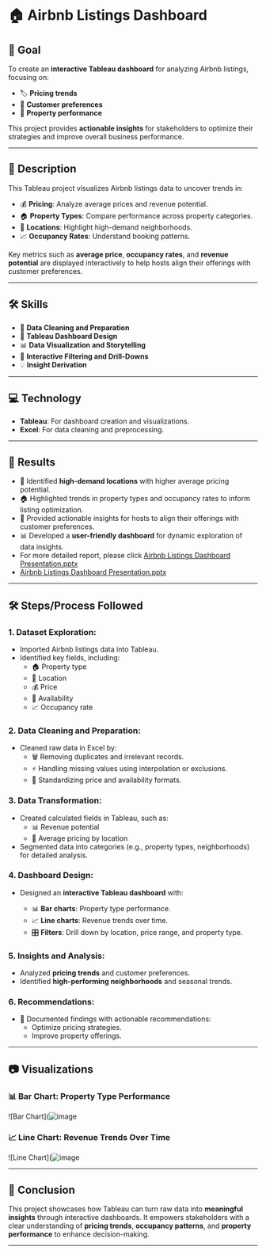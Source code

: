 
# 🏠 Airbnb Listings Dashboard

## 🎯 **Goal**
To create an **interactive Tableau dashboard** for analyzing Airbnb listings, focusing on:
- 🏷️ **Pricing trends**
- 👥 **Customer preferences**
- 🏢 **Property performance**

This project provides **actionable insights** for stakeholders to optimize their strategies and improve overall business performance.

---

## 📝 **Description**
This Tableau project visualizes Airbnb listings data to uncover trends in:
- 💰 **Pricing**: Analyze average prices and revenue potential.
- 🏠 **Property Types**: Compare performance across property categories.
- 📍 **Locations**: Highlight high-demand neighborhoods.
- 📈 **Occupancy Rates**: Understand booking patterns.

Key metrics such as **average price**, **occupancy rates**, and **revenue potential** are displayed interactively to help hosts align their offerings with customer preferences.

---

## 🛠️ **Skills**
- 🧹 **Data Cleaning and Preparation**
- 🎨 **Tableau Dashboard Design**
- 📊 **Data Visualization and Storytelling**
- 🔎 **Interactive Filtering and Drill-Downs**
- 💡 **Insight Derivation**

---

## 💻 **Technology**
- **Tableau**: For dashboard creation and visualizations.
- **Excel**: For data cleaning and preprocessing.

---

## 🚀 **Results**
- 📍 Identified **high-demand locations** with higher average pricing potential.
- 🏠 Highlighted trends in property types and occupancy rates to inform listing optimization.
- 🎯 Provided actionable insights for hosts to align their offerings with customer preferences.
- 📊 Developed a **user-friendly dashboard** for dynamic exploration of data insights.
- For more detailed report, please click [Airbnb Listings Dashboard Presentation.pptx]()
- [Airbnb Listings Dashboard Presentation.pptx](https://github.com/user-attachments/files/17982947/Airbnb.Listings.Dashboard.Presentation.pptx)


---

## 🛠️ **Steps/Process Followed**

### **1. Dataset Exploration**:
- Imported Airbnb listings data into Tableau.
- Identified key fields, including:
  - 🏠 Property type
  - 📍 Location
  - 💰 Price
  - 📅 Availability
  - 📈 Occupancy rate

### **2. Data Cleaning and Preparation**:
- Cleaned raw data in Excel by:
  - 🗑️ Removing duplicates and irrelevant records.
  - ⚡ Handling missing values using interpolation or exclusions.
  - 🧾 Standardizing price and availability formats.

### **3. Data Transformation**:
- Created calculated fields in Tableau, such as:
  - 📊 Revenue potential
  - 📍 Average pricing by location
- Segmented data into categories (e.g., property types, neighborhoods) for detailed analysis.

### **4. Dashboard Design**:
- Designed an **interactive Tableau dashboard** with:
  
  - 📊 **Bar charts**: Property type performance.
  - 📈 **Line charts**: Revenue trends over time.
  - 🎛️ **Filters**: Drill down by location, price range, and property type.

### **5. Insights and Analysis**:
- Analyzed **pricing trends** and customer preferences.
- Identified **high-performing neighborhoods** and seasonal trends.

### **6. Recommendations**:
- 📑 Documented findings with actionable recommendations:
  - Optimize pricing strategies.
  - Improve property offerings.


---

## 📷 **Visualizations**


### 📊 Bar Chart: Property Type Performance
![Bar Chart](![image](https://github.com/user-attachments/assets/0d4000a6-b1b4-4d96-97c0-3a8f70e4db67)


### 📈 Line Chart: Revenue Trends Over Time
![Line Chart](![image](https://github.com/user-attachments/assets/1027fd21-af90-4536-854a-e2c218145058)




---

## 📌 **Conclusion**
This project showcases how Tableau can turn raw data into **meaningful insights** through interactive dashboards. It empowers stakeholders with a clear understanding of **pricing trends**, **occupancy patterns**, and **property performance** to enhance decision-making.

---



